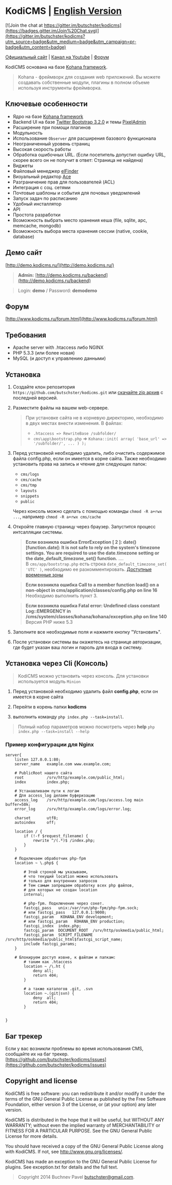 # KodiCMS | [English Version](https://github.com/butschster/kodicms/blob/dev/README_EN.md)

[![Join the chat at https://gitter.im/butschster/kodicms](https://badges.gitter.im/Join%20Chat.svg)](https://gitter.im/butschster/kodicms?utm_source=badge&utm_medium=badge&utm_campaign=pr-badge&utm_content=badge)

[Официальный сайт](http://www.kodicms.ru/) | [Канал на Youtube](http://www.youtube.com/channel/UCgZ25N9C1F8uoTXZZK55mqQ) | [Форум](http://www.kodicms.ru/forum.html)

KodiCMS основана на базе [Kohana framework](http://kohanaframework.org/). 
> Kohana - фреймворк для создания web приложений. Вы можете создавать собственные модули, 
> плагины в полном объеме используя инструменты фреймворка.


## Ключевые особенности

* Ядро на базе [Kohana framework](http://kohanaframework.org/)
* Backend UI на базе [Twitter Bootstrap 3.2.0](http://getbootstrap.com/) и темы [PixelAdmin](https://wrapbootstrap.com/theme/pixeladmin-premium-admin-theme-WB07403R9)
* Расширение при помощи плагинов
* Модульность
* Использование `Observer` для расширения базового функционала
* Неограниченный уровень страниц
* Высокая скорость работы
* Обработка ошибочных URL. (Если посетитель допустил ошибку URL, скорее всего он не получит в ответ: Страница не найдена)
* Виджеты
* Файловый менеджер [elFinder](https://github.com/Studio-42/elFinder)
* Визуальный редактор [Ace](http://ace.c9.io/)
* Разграничение прав для пользователей (ACL)
* Интеграция с соц. сетями
* Почтовые шаблоны и события для почовых уведомлений
* Запуск задач по расписанию
* Удобный инсталлятор
* API
* Простота разработки
* Возможность выбрать место хранения кеша (file, sqlite, apc, memcache, mongodb)
* Возможность выбора места хранения сессии (native, cookie, database)


## Демо сайт
[http://demo.kodicms.ru/](http://demo.kodicms.ru/)

> **Admin:** [http://demo.kodicms.ru/backend](http://demo.kodicms.ru/backend)

> Login: **demo** / Password: **demodemo**


## Форум

[http://www.kodicms.ru/forum.html](http://www.kodicms.ru/forum.html)

## Требования

* Apache server with .htaccess либо NGINX
* PHP 5.3.3 (или более новая)
* MySQL (и доступ к управлению данными)


## Установка

1. Создайте клон репозитория `https://github.com/butschster/kodicms.git` или 
[скачайте zip архив](https://github.com/butschster/kodicms/zipball/master)
с последней версией.

2. Разместите файлы на вашем web-сервере.

	> При установке сайта не в корневую директорию, необходимо в двух местах внести изменения.
	> В файлах:
	> * `.htaccess => RewriteBase /subfolder/`
	> * `cms\app\bootstrap.php` => `Kohana::init( array( 'base_url' => '/subfolder/', ... ) );`

3. Перед установкой необходимо удалить, либо очистить содержимое файла config.php, если он имеется в корне сайта.
	Также необходимо установить права на запись и чтение для следующих папок:
	* `cms/logs`
	* `cms/cache`
	* `cms/tmp`
	* `layouts`
	* `snippets`
	* `public`

	Через консоль можно сделать с помощью команды `chmod -R a+rwx ...`, например `chmod -R a+rwx cms/cache`

4. Откройте главную страницу через браузер. Запустится процесс интсалляции системы.

	> **Если возникла ошибка ErrorException [ 2 ]: date() [function.date]: It is not 
	> safe to rely on the system's timezone settings. You are required to use the 
	> date.timezone setting or the date_default_timezone_set() function.**
	> ....<br />
	> В `cms/app/bootstrap.php` есть строка `date_default_timezone_set( 'UTC' )`, 
	> необходимо ее разкомментировать.
	> [Доступные временные зоны](http://www.php.net/manual/timezones)

	>  **Если возникла ошибка Call to a member function load() on a non-object in cms/application/classes/config.php on line 16**<br />
	>  Необходимо выполнить пункт 3.

	>  **Если возникла ошибка Fatal error: Undefined class constant Log::EMERGENCY in /cms/system/classes/kohana/kohana/exception.php on line 140**<br />
	>  Версия PHP ниже 5.3

5. Заполните все необходимые поля и нажмите кнопку "Установить". 
6. После установки системы вы окажетесь на странице авторизации, где будет указан ваш логин и пароль для входа в систему.


## Установка через Cli (Консоль)

> KodiCMS можно установить через консоль.
> Для установки используется модуль `Minion`

1. Перед установкой необходимо удалить файл **config.php**, если он имеется в корне сайта

2. Перейти в корень папки **kodicms**

3. выполнить команду `php index.php --task=install`. 

> Полный набор параметров можно посмотреть через **help** `php index.php --task=install --help`


### Пример конфигурации для Nginx

	server{
		listen 127.0.0.1:80;
		server_name   example.com www.example.com;
		
		# PublicRoot нашего сайта
		root          /srv/http/example.com/public_html;
		index         index.php;
		
		# Устанавливаем пути к логам
		# Для access_log делаем буферизацию
		access_log    /srv/http/example.com/logs/access.log main buffer=50k;
		error_log     /srv/http/example.com/logs/error.log;
		
		charset       utf8;
		autoindex     off;
	
		location / {
			if (!-f $request_filename) {
				rewrite ^/(.*)$ /index.php;
			}
		}

		# Подключаем обработчик php-fpm
		location ~ \.php$ {
		
			# Этой строкой мы указываем,
			# что текущий location можно использовать
			# только для внутренних запросов
			# Тем самым запрещаем обработку всех php файлов,
			# для которых не создан location
			internal;
			
			# php-fpm. Подключение через сокет.
			fastcgi_pass   unix:/var/run/php-fpm/php-fpm.sock;
			# или fastcgi_pass   127.0.0.1:9000;
			fastcgi_param   KOHANA_ENV development;
			# или fastcgi_param   KOHANA_ENV production;
			fastcgi_index  index.php;
			fastcgi_param  DOCUMENT_ROOT  /srv/http/oskmedia/public_html;
			fastcgi_param  SCRIPT_FILENAME  /srv/http/oskmedia/public_html$fastcgi_script_name;
			include fastcgi_params;
		}
	
		# Блокируем доступ извне, к файлам и папкам:
			# таким как .htaccess
			location ~ /\.ht {
				deny all;
				return 404;
			}

			# а также каталогов .git, .svn
			location ~.(git|svn) {
	        	deny  all;
	            return 404;
	        }


	}


## Баг трекер

Если у вас возникли проблемы во время использования CMS, сообщайте их на баг трекер.
[https://github.com/butschster/kodicms/issues](https://github.com/butschster/kodicms/issues)


## Copyright and license

KodiCMS is free software: you can redistribute it and/or modify
it under the terms of the GNU General Public License as published by
the Free Software Foundation, either version 3 of the License, or
(at your option) any later version.

KodiCMS is distributed in the hope that it will be useful,
but WITHOUT ANY WARRANTY; without even the implied warranty of
MERCHANTABILITY or FITNESS FOR A PARTICULAR PURPOSE.  See the
GNU General Public License for more details.

You should have received a copy of the GNU General Public License
along with KodiCMS.  If not, see <http://www.gnu.org/licenses/>.

KodiCMS has made an exception to the GNU General Public License for plugins.
See exception.txt for details and the full text.


> Copyright 2014 Buchnev Pavel <butschster@gmail.com>.
